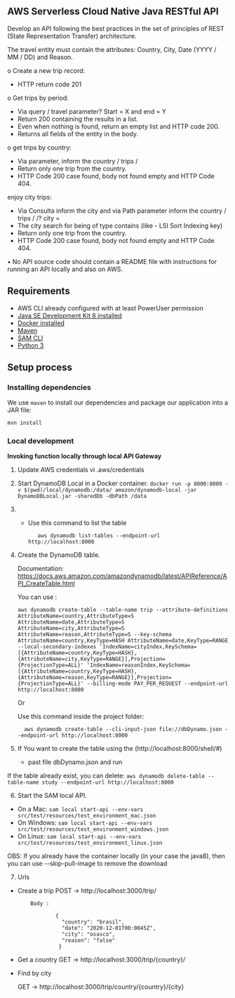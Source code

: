 ## AWS Serverless Cloud Native Java RESTful API

Develop an API following the best practices in the set of
principles of REST (State Representation Transfer) architecture.

The travel entity must contain the attributes: Country, City, Date (YYYY / MM / DD) and Reason.

o Create a new trip record:
- HTTP return code 201


o Get trips by period:
- Via query / travel parameter? Start = X and end = Y
- Return 200 containing the results in a list.
- Even when nothing is found, return an empty list and
HTTP code 200.
- Returns all fields of the entity in the body.


o get trips by country:
- Via parameter, inform the country / trips / <Country>
- Return only one trip from the country.
- HTTP Code 200 case found, body not found
empty and HTTP Code 404.


enjoy city trips:
- Via Consulta inform the city and via Path parameter inform the
country / trips / <Country> /? city ​​= <City>
- The city search for being of type contains (like - LSI Sort
Indexing key)
- Return only one trip from the country.
- HTTP Code 200 case found, body not found
empty and HTTP Code 404.

• No API source code should contain a README file with
instructions for running an API locally and also on AWS.

## Requirements

* AWS CLI already configured with at least PowerUser permission
* [Java SE Development Kit 8 installed](http://www.oracle.com/technetwork/java/javase/downloads/jdk8-downloads-2133151.html)
* [Docker installed](https://www.docker.com/community-edition)
* [Maven](https://maven.apache.org/install.html)
* [SAM CLI](https://github.com/awslabs/aws-sam-cli)
* [Python 3](https://docs.python.org/3/)

## Setup process

### Installing dependencies

We use `maven` to install our dependencies and package our application into a JAR file:

```bash
mvn install
```

### Local development

**Invoking function locally through local API Gateway**

1. Update AWS credentials
      vi .aws/credentials

2. Start DynamoDB Local in a Docker container. `docker run -p 8000:8000 -v $(pwd)/local/dynamodb:/data/ amazon/dynamodb-local -jar DynamoDBLocal.jar -sharedDb -dbPath /data`

3. - Use this command to list the table        
      
            aws dynamodb list-tables --endpoint-url http://localhost:8000

4. Create the DynamoDB table.

   Documentation: https://docs.aws.amazon.com/amazondynamodb/latest/APIReference/API_CreateTable.html
      
   You can use :
   
       aws dynamodb create-table --table-name trip --attribute-definitions AttributeName=country,AttributeType=S AttributeName=date,AttributeType=S AttributeName=city,AttributeType=S AttributeName=reason,AttributeType=S --key-schema AttributeName=country,KeyType=HASH AttributeName=date,KeyType=RANGE --local-secondary-indexes 'IndexName=cityIndex,KeySchema=[{AttributeName=country,KeyType=HASH},{AttributeName=city,KeyType=RANGE}],Projection={ProjectionType=ALL}' 'IndexName=reasonIndex,KeySchema=[{AttributeName=country,KeyType=HASH},{AttributeName=reason,KeyType=RANGE}],Projection={ProjectionType=ALL}' --billing-mode PAY_PER_REQUEST --endpoint-url http://localhost:8000
   
   Or
     
   Use this command inside the project folder:

         aws dynamodb create-table --cli-input-json file://dbDynamo.json --endpoint-url http://localhost:8000

5. If You want to create the table using the (http://localhost:8000/shell/#)
      
      - past file dbDynamo.json and run
                  
      
If the table already exist, you can delete: `aws dynamodb delete-table --table-name study --endpoint-url http://localhost:8000`

6. Start the SAM local API.
 - On a Mac: `sam local start-api --env-vars src/test/resources/test_environment_mac.json`
 - On Windows: `sam local start-api --env-vars src/test/resources/test_environment_windows.json`
 - On Linux: `sam local start-api --env-vars src/test/resources/test_environment_linux.json`
 
 OBS:  If you already have the container locally (in your case the java8), then you can use --skip-pull-image to remove the download


7. Urls

  - Create a trip
      POST -> http://localhost:3000/trip/
            
            Body :
            
                    {
                      "country": "brasil",
                      "date": "2020-12-01T00:0045Z",
                      "city": "osasco",
                      "reason": "false"
                     }
      
  - Get a country
      GET -> http://localhost:3000/trip/{country}/
      
  - Find by city
  
      GET -> http://localhost:3000/trip/country/{country}/{city}
